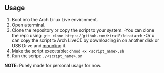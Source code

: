 ## Usage
1. Boot into the Arch Linux Live environment.
2. Open a terminal.
3. Clone the repository or copy the script to your system.
   -You can clone the repo using: `git clone https://github.com/KiraiF/kiraiarch`
   -Or u can copy the script to Arch LiveCD by downloading in on another disk or USB Drive and [mounting](https://man.archlinux.org/man/mount.8) it.  
5. Make the script executable: `chmod +x <script_name>.sh`
6. Run the script: `./<script_name>.sh`

**NOTE**: Purely made for personal usage for now.

